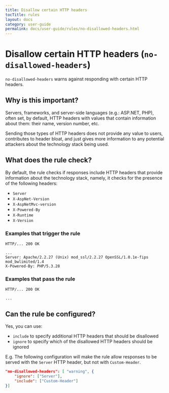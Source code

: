 ```yaml
---
title: Disallow certain HTTP headers
tocTitle: rules
layout: docs
category: user-guide
permalink: docs/user-guide/rules/no-disallowed-headers.html
---
```

# Disallow certain HTTP headers (`no-disallowed-headers`)

`no-disallowed-headers` warns against responding with certain HTTP
headers.

## Why is this important?

Servers, frameworks, and server-side languages (e.g.: ASP.NET, PHP),
often set, by default, HTTP headers with values that contain information
about them: their name, version number, etc.

Sending those types of HTTP headers does not provide any value to
users, contributes to header bloat, and just gives more information
to any potential attackers about the technology stack being used.

## What does the rule check?

By default, the rule checks if responses include HTTP headers that
provide information about the technology stack, namely, it checks
for the presence of the following headers:

* `Server`
* `X-AspNet-Version`
* `X-AspNetMvc-version`
* `X-Powered-By`
* `X-Runtime`
* `X-Version`

### Examples that **trigger** the rule

```text
HTTP/... 200 OK

...
Server: Apache/2.2.27 (Unix) mod_ssl/2.2.27 OpenSSL/1.0.1e-fips mod_bwlimited/1.4
X-Powered-By: PHP/5.3.28
```

### Examples that **pass** the rule

```text
HTTP/... 200 OK

...
```

## Can the rule be configured?

Yes, you can use:

* `include` to specify additional HTTP headers that should
  be disallowed
* `ignore` to specify which of the disallowed HTTP headers
  should be ignored

E.g. The following configuration will make the rule allow responses to
be served with the `Server` HTTP header, but not with `Custom-Header`.

```json
"no-disallowed-headers": [ "warning", {
    "ignore": ["Server"],
    "include": ["Custom-Header"]
}]
```
